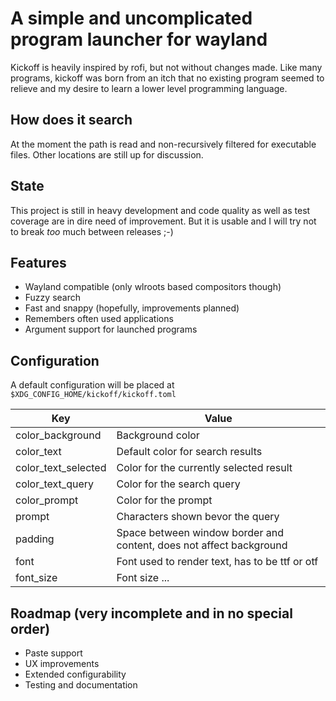 # A simple and uncomplicated program launcher for wayland

Kickoff is heavily inspired by rofi, but not without changes made.
Like many programs, kickoff was born from an itch that no existing program seemed to relieve and my desire to learn a lower level programming language.

## How does it search
At the moment the path is read and non-recursively filtered for executable files. Other locations are still up for discussion.

## State
This project is still in heavy development and code quality as well as test coverage are in dire need of improvement. But it is usable and I will try not to break *too* much between releases ;-)

## Features
* Wayland compatible (only wlroots based compositors though)
* Fuzzy search
* Fast and snappy (hopefully, improvements planned)
* Remembers often used applications
* Argument support for launched programs

## Configuration
A default configuration will be placed at `$XDG_CONFIG_HOME/kickoff/kickoff.toml`

| Key | Value |
| --- | --- |
| color_background | Background color |
| color_text | Default color for search results |
| color_text_selected | Color for the currently selected result |
| color_text_query | Color for the search query |
| color_prompt | Color for the prompt |
| prompt | Characters shown bevor the query |
| padding | Space between window border and content, does not affect background |
| font | Font used to render text, has to be ttf or otf |
| font_size | Font size ... |


## Roadmap (very incomplete and in no special order)
* Paste support
* UX improvements
* Extended configurability
* Testing and documentation
